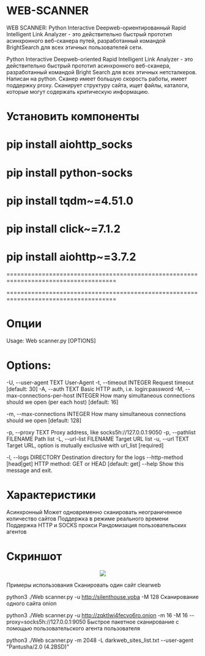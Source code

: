 # WEB-SCANNER
WEB SCANNER: Python Interactive Deepweb-ориентированный Rapid Intelligent Link Analyzer - это действительно быстрый прототип асинхронного веб-сканера путей, разработанный командой BrightSearch для всех этичных пользователей сети.

Python Interactive Deepweb-oriented Rapid Intelligent Link Analyzer - это действительно быстрый прототип асинхронного веб-сканера, разработанный командой Bright Search для всех этичных нетсталкеров. Написан на python. Сканер имеет большую скорость работы, имеет поддержку proxy. Сканирует структуру сайта, ищет файлы, каталоги, которые могут содержать критическую информацию.
# Установить компоненты
# pip install aiohttp_socks
# pip install python-socks
# pip install tqdm~=4.51.0
# pip install click~=7.1.2
# pip install aiohttp~=3.7.2
 =====================================================================================


=====================================================================================
# Опции
Usage: Web scanner.py  [OPTIONS]

# Options:
  -U, --user-agent TEXT           User-Agent
  -t, --timeout INTEGER           Request timeout  [default: 30]
  -A, --auth TEXT                 Basic HTTP auth, i.e. login:password
  -M, --max-connections-per-host INTEGER
                                  How many simultaneous connections should we
                                  open (per each host)  [default: 16]

  -m, --max-connections INTEGER   How many simultaneous connections should we
                                  open  [default: 128]

  -p, --proxy TEXT                Proxy address, like socks5h://127.0.0.1:9050
  -p, --pathlist FILENAME         Path list
  -L, --url-list FILENAME         Target URL list
  -u, --url TEXT                  Target URL, option is mutually exclusive
                                  with url_list  [required]

  -l, --logs DIRECTORY            Destination directory for the logs
  --http-method [head|get]        HTTP method: GET or HEAD  [default: get]
  --help                          Show this message and exit.
# Характеристики
Асинхронный
Может одновременно сканировать неограниченное количество сайтов
Поддержка в режиме реального времени
Поддержка HTTP и SOCKS прокси
Рандомизация пользовательских агентов
# Скриншот
<p align="center">
        <img align="center" src="https://raw.githubusercontent.com/enemy-submarine/pidrila/main/Pidrila.png">
</p>

Примеры использования
Сканировать один сайт clearweb

 python3 ./Web scanner.py -u http://silenthouse.yoba -M 128
Сканирование одного сайта onion

 python3 ./Web scanner.py -u http://zqktlwi4fecvo6ro.onion -m 16 -M 16 --proxy=socks5h://127.0.0.1:9050
Быстрое пакетное сканирование с помощью пользовательского агента пользователя

python3 ./Web scanner.py -m 2048 -L darkweb_sites_list.txt --user-agent "Pantusha/2.0 (4.2BSD)"

